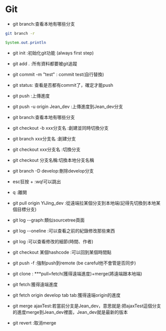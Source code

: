 # Git
+ git branch:查看本地有哪些分支
```bash
git branch -r
``` 
``` java
System.out.println
```
+ git init :初始化git功能 (always first step)
+ git add . :所有資料都要被git追蹤
+ git commit -m "test" : commit test(自行替換)
+ git status: 查看是否都有commit了，確定才能push
+ git push :上傳進度
+ git push -u origin Jean_dev :上傳進度到Jean_dev分支

+ git branch:查看本地有哪些分支
+ git checkout -b xxx分支名 :創建並同時切換分支
+ git branch xxx分支名 :創建分支
+ git checkout xxx分支名 :切換分支

+ git checkout 分支名稱:切換本地分支名稱
+ git branch -D develop:刪除develop分支


+ esc狂按 + :wq!可以跳出
+ q :離開


+ git pull origin YiJing_dev :從遠端拉某個分支到本地端(記得先切換到本地某個目標分支)
+ git log --graph:類似sourcetree頁面

+ git log --oneline :可以查看之前的紀錄修改那些東西
+ git log :可以查看修改的細節(時間、作者)
+ git checkout 某個hashcode :可以回到某個時間點
+ git push -f :強制push到remote (be careful他不會管是否同步)
+ git clone :
***pull=fetch(獲得遠端進度)+merge(將遠端跟本地端)

+ git fetch:獲得遠端進度
+ git fetch origin develop tab tab:獲得遠端origin的進度
+ git merge ajaxTest:若當前分支是Jean_dev，意思就是:把ajaxTest這個分支的進度merge到Jean_dev裡面，Jean_dev就是最新的版本 
+ git revert :取消merge